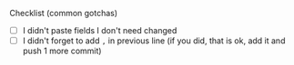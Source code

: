 Checklist (common gotchas<!--, see also to be hidden HTML portion below-->)

- [ ] I didn't paste fields I don't need changed
- [ ] I didn't forget to add `,` in previous line (if you did, that is ok, add it and push 1 more commit)

<!--

Thanks for updating your poster entry! Here are some guidelines to ensure your PR can be
merged quickly.

Your PR should only touch the lines in the entry in posters-overrides.json describing your
own poster. For example, if your poster is #1895, then your diff might look like

----

diff --git a/posters-overrides.json b/posters-overrides.json
index 705a583..41f47dd 100644
--- a/posters-overrides.json
+++ b/posters-overrides.json
@@ -5364,7 +5364,9 @@
    "number": 1894
   },
   {
-   "number": 1895
+   "number": 1895,
+   "videochat": "<a href=\"https://meet.jit.si/bids-derivatives\" target=\"_bids-derivatives\">jitsi:bids-derivatives</a>",
+   "pdf": "https://cdn-akamai.6connex.com/645/1827/poster_15922429379118925.pdf"
   },
   {
    "number": 1896

----

Any field besides "number" can be overridden from posters.json, including:

* `"title"`: String
* `"institution"`: String
* `"presenter"`: String
* `"categories"`: String
* `"videochat"`: String (use literal `<a href="..."></a>` to
* `"pdf"`:  URL

Note that you must use standard double-quotes for values. Consider passing your JSON through
a validator (https://duckduckgo.com/?q=json+validator) before submitting.

-->
